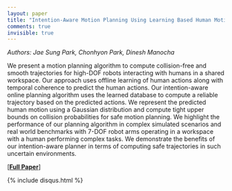 ```yaml
---
layout: paper
title: "Intention-Aware Motion Planning Using Learning Based Human Motion Prediction"
comments: true
invisible: true
---
```


<p class="text-left"><i>Authors: Jae Sung Park, Chonhyon Park, Dinesh Manocha</i></p>

We present a motion planning algorithm to compute collision-free and smooth trajectories for high-DOF robots interacting with humans in a shared workspace. Our approach uses offline learning of human actions along with temporal coherence to predict the human actions. Our intention-aware online planning algorithm uses the learned database to compute a reliable trajectory based on the predicted actions. We represent the predicted human motion using a Gaussian distribution and compute tight upper bounds on collision probabilities for safe motion planning. We highlight the performance of our planning algorithm in complex simulated scenarios and real world benchmarks with 7-DOF robot arms operating in a workspace with a human performing complex tasks.    We demonstrate the benefits of our intention-aware planner in terms of computing safe trajectories in such uncertain environments.

[<b><a href="https://storage.googleapis.com/rss2017-papers/43.pdf">Full Paper</a></b>]

{% include disqus.html %}